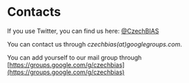 # Contacts
If you use Twitter, you can find us here: [@CzechBIAS](https://twitter.com/CzechBIAS)

You can contact us through *czechbias(at)googlegroups.com*. 

You can add yourself to our mail group through [https://groups.google.com/g/czechbias](https://groups.google.com/g/czechbias)
